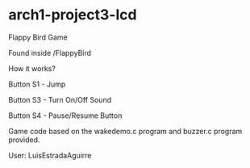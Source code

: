 # arch1-project3-lcd

Flappy Bird Game

Found inside /FlappyBird

How it works?

Button S1 - Jump

Button S3 - Turn On/Off Sound

Button S4 - Pause/Resume Button



Game code based on the wakedemo.c program and buzzer.c program provided.


User: LuisEstradaAguirre